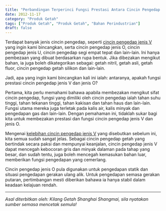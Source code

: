 ```yaml
---
title: "Perbandingan Terperinci Fungsi Prestasi Antara Cincin Pengedap Jenis V dan Jenis O"
date: 2012-11-17
category: "Produk Getah"
tags: ["Produk Getah", "Produk Getah", "Bahan Perindustrian"]
draft: false
---
```


Terdapat banyak jenis cincin pengedap, seperti [cincin pengedap jenis V](http://www.smpolymer.com/) yang ingin kami bincangkan, serta cincin pengedap jenis O, cincin pengedap jenis U, cincin pengedap segi empat tepat dan lain-lain. Ini hanya pembezaan yang dibuat berdasarkan rupa bentuk. Jika dibezakan mengikut bahan, ia juga boleh dikategorikan sebagai: getah nitril, getah asli, getah fluor, cincin pengedap getah silikon dan lain-lain.

Jadi, apa yang ingin kami bincangkan kali ini ialah: antaranya, apakah fungsi prestasi cincin pengedap jenis V dan jenis O?

Pertama, kita perlu memahami bahawa apabila membezakan mengikut sifat cincin pengedap, fungsi yang dimiliki oleh cincin pengedap ialah tahan suhu tinggi, tahan tekanan tinggi, tahan kakisan dan tahan haus dan lain-lain. Fungsi utama mereka juga terletak pada kalis air, kalis minyak dan pengedapan gas dan lain-lain. Dengan pemahaman ini, tidaklah sukar bagi kita untuk membezakan prestasi dan fungsi cincin pengedap jenis V dan jenis O.

Mengenai [kelebihan cincin pengedap jenis V](http://www.smpolymer.com/xiangjiaozhipin/150/) yang disebutkan sebelum ini, kita semua sudah sangat jelas. Sebagai cincin pengedap getah yang bertindak secara paksi dan mempunyai keanjalan, cincin pengedap jenis V dapat mencegah kebocoran gris dan minyak dalaman pada tahap yang besar, dan sudah tentu, juga boleh mencegah kemasukan bahan luar, memberikan fungsi pengedapan yang cemerlang.

Cincin pengedap jenis O pula digunakan untuk pengedapan statik dan situasi pengedapan gerakan ulang alik. Untuk pengedapan semasa gerakan putaran, pertimbangan mesti diberikan bahawa ia hanya stabil dalam keadaan kelajuan rendah.

---

*Asal diterbitkan oleh: Kilang Getah Shanghai Shangmai, sila nyatakan sumber semasa mencetak semula!*